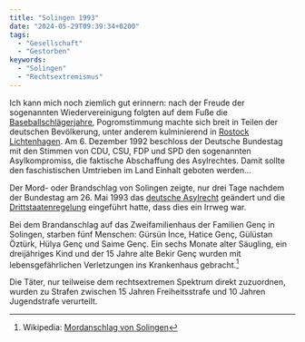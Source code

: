 ```yaml
---
title: "Solingen 1993"
date: "2024-05-29T09:39:34+0200"
tags:
  - "Gesellschaft"
  - "Gestorben"
keywords:
  - "Solingen"
  - "Rechtsextremismus"
---
```


Ich kann mich noch ziemlich gut erinnern: nach der Freude der sogenannten Wiedervereinigung folgten auf dem Fuße die [Baseballschlägerjahre](https://www.zeit.de/schwerpunkte/baseballschlaegerjahre), Pogromstimmung machte sich breit in Teilen der deutschen Bevölkerung, unter anderem kulminierend in [Rostock Lichtenhagen](https://couchblog.de/blog/2022/08/22/rostock-1992/). Am 6. Dezember 1992 beschloss der Deutsche Bundestag mit den Stimmen von CDU, CSU, FDP und SPD den sogenannten Asylkompromiss, die faktische Abschaffung des Asylrechtes. Damit sollte den faschistischen Umtrieben im Land Einhalt geboten werden…

Der Mord- oder Brandschlag von Solingen zeigte, nur drei Tage nachdem der Bundestag am 26. Mai 1993 das [deutsche Asylrecht](<https://de.wikipedia.org/wiki/Asylrecht_(Deutschland)> "Asylrecht (Deutschland)") geändert und die [Drittstaatenregelung](https://de.wikipedia.org/wiki/Drittstaatenregelung "Drittstaatenregelung") eingeführt hatte, dass dies ein Irrweg war.

Bei dem Brandanschlag auf das Zweifamilienhaus der Familien Genç in Solingen, starben fünf Menschen: Gürsün İnce, Hatice Genç, Gülüstan Öztürk, Hülya Genç und Saime Genç. Ein sechs Monate alter Säugling, ein dreijähriges Kind und der 15 Jahre alte Bekir Genç wurden mit lebensgefährlichen Verletzungen ins Krankenhaus gebracht.[^1]

Die Täter, nur teilweise dem rechtsextremen Spektrum direkt zuzuordnen, wurden zu Strafen zwischen 15 Jahren Freiheitsstrafe und 10 Jahren Jugendstrafe verurteilt.

[^1]: Wikipedia: [Mordanschlag von Solingen](https://de.wikipedia.org/wiki/Mordanschlag_von_Solingen)
